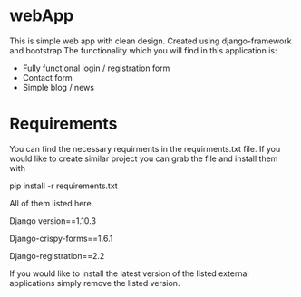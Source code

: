 # webApp
This is simple web app with clean design. Created using django-framework and bootstrap
The functionality which you will find in this application is:
- Fully functional login / registration form
- Contact form
- Simple blog / news

# Requirements
You can find the necessary requirments in the requirments.txt file.
If you would like to create similar project you can grab the file and install them with 

pip install -r requirements.txt

All of them listed here.

Django version==1.10.3

Django-crispy-forms==1.6.1

Django-registration==2.2

If you would like to install the latest version of the listed external applications simply remove the listed version.

